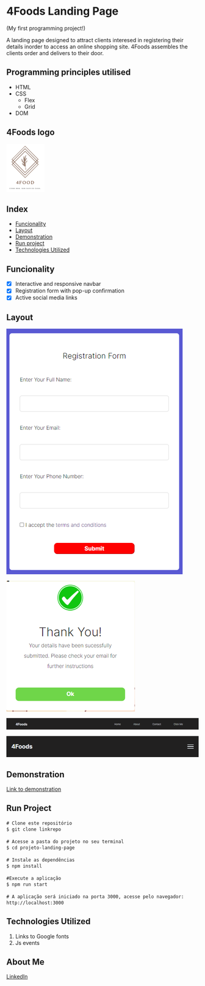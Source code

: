 # 4Foods Landing Page
(My first programming project!)

A landing page designed to attract clients interesed in registering their details inorder to access an online shopping site. 4Foods assembles the clients order and delivers to their door.

## Programming principles utilised
* HTML
* CSS
	* Flex
	* Grid
* DOM 

## 4Foods logo
![4Foods logo](./images/4foodsss.png)

## Index
- <a href="#funcionality">Funcionality</a>
- <a href="#layout">Layout</a>
- <a href="#demo">Demonstration</a>
- <a href="#run">Run project</a>
- <a href="#tech">Technologies Utilized</a>

## Funcionality
- [x] Interactive and responsive navbar
- [x] Registration form with pop-up confirmation
- [x] Active social media links

## Layout
![Registration form](./ReadMe/registration%20form.png)

![Pop-up](./ReadMe/registration%20confirmation%20pop%20up.png)

![navbar desktop](./ReadMe/desktop%20nav%20bar%20view.png)

![Hamburger menu](./ReadMe/nav%20bar%20hamburger%20menu%20for%20tablet%20and%20mobile%20.png)

## Demonstration
[Link to demonstration](sticky-cream.surge.sh)

## Run Project

```
# Clone este repositório
$ git clone linkrepo

# Acesse a pasta do projeto no seu terminal
$ cd projeto-landing-page

# Instale as dependências
$ npm install

#Execute a aplicação
$ npm run start

# A aplicação será iniciado na porta 3000, acesse pelo navegador: http://localhost:3000

```

## Technologies Utilized
1. Links to Google fonts
2. Js events

## About Me
[LinkedIn](www.linkedin.com/in/peter-cooper-776523226)

